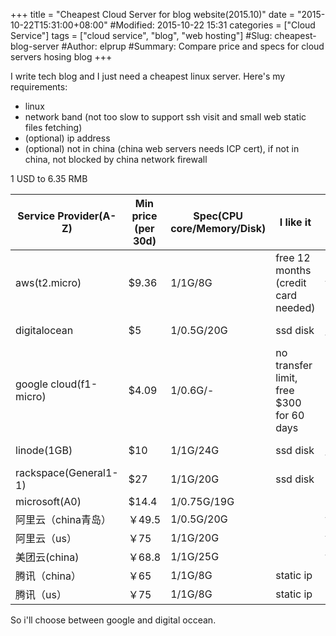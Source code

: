 +++
title = "Cheapest Cloud Server for blog website(2015.10)"
date = "2015-10-22T15:31:00+08:00"
#Modified: 2015-10-22 15:31
categories = ["Cloud Service"]
tags = ["cloud service", "blog", "web hosting"]
#Slug: cheapest-blog-server
#Author: elprup
#Summary: Compare price and specs for cloud servers hosing blog
+++

I write tech blog and I just need a cheapest linux server. Here's my requirements:

* linux
* network band (not too slow to support ssh visit and small web static files fetching)
* (optional) ip address
* (optional) not in china (china web servers needs ICP cert), if not in china, not blocked by china network firewall

1 USD to 6.35 RMB

Service Provider(A-Z) | Min price (per 30d) | Spec(CPU core/Memory/Disk)  |  I like it  | I don't like it | link |
---|---|---|---|---|---|
aws(t2.micro)| $9.36 | 1/1G/8G | free 12 months (credit card needed)|float ip| [price](https://aws.amazon.com/ec2/pricing/) |
digitalocean| $5 | 1/0.5G/20G | ssd disk |1T trasnfer|[price](https://www.digitalocean.com/pricing/)
google cloud(f1-micro)| $4.09 | 1/0.6G/- | no transfer limit, free $300 for 60 days  ||[price](https://cloud.google.com/products/calculator/#id=25f893d9-8425-41b1-95eb-7fdc453056e9)
linode(1GB)| $10 | 1/1G/24G | ssd disk | 2T trasnfer |[price](https://www.linode.com/pricing)
rackspace(General1-1)| $27 | 1/1G/20G | ssd disk ||[price](http://www.rackspace.com/cloud/public-pricing)
microsoft(A0)| $14.4 | 1/0.75G/19G |||[price](https://azure.microsoft.com/en-us/pricing/details/cloud-services/)
阿里云（china青岛）| ￥49.5 | 1/0.5G/20G ||float ip|[price](https://ecs-buy.aliyun.com/#/prepay)
阿里云（us）| ￥75 | 1/1G/20G ||float ip|[price](https://ecs-buy.aliyun.com/#/prepay)
美团云(china)| ￥68.8 | 1/1G/25G ||float ip|[price](https://mos.meituan.com/buy/)
腾讯（china）| ￥65 | 1/1G/8G |static ip||[price](http://manage.qcloud.com/shoppingcart/shop.php?tab=cvm)
腾讯（us）| ￥75 | 1/1G/8G |static ip||[price](http://manage.qcloud.com/shoppingcart/shop.php?tab=cvm)

So i'll choose between google and digital occean.
